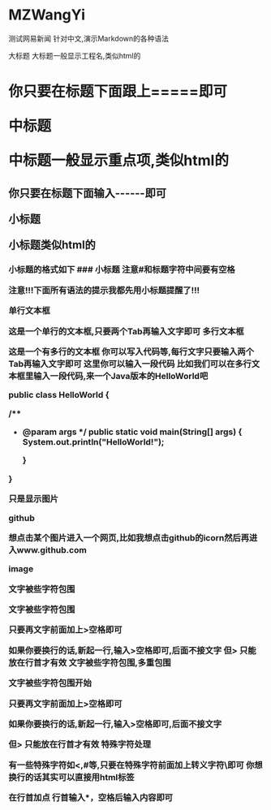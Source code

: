 # MZWangYi
测试网易新闻
针对中文,演示Markdown的各种语法

大标题
大标题一般显示工程名,类似html的<h1>
你只要在标题下面跟上=====即可

中标题

中标题一般显示重点项,类似html的<h2>
你只要在标题下面输入------即可

小标题

小标题类似html的<h3>
小标题的格式如下 ### 小标题
注意#和标题字符中间要有空格

注意!!!下面所有语法的提示我都先用小标题提醒了!!!

单行文本框

这是一个单行的文本框,只要两个Tab再输入文字即可
多行文本框

这是一个有多行的文本框
你可以写入代码等,每行文字只要输入两个Tab再输入文字即可
这里你可以输入一段代码
比如我们可以在多行文本框里输入一段代码,来一个Java版本的HelloWorld吧

public class HelloWorld {

  /**
  * @param args
    */
    public static void main(String[] args) {
        System.out.println("HelloWorld!");

    }

}


只是显示图片

github

想点击某个图片进入一个网页,比如我想点击github的icorn然后再进入www.github.com

image

文字被些字符包围

文字被些字符包围

只要再文字前面加上>空格即可

如果你要换行的话,新起一行,输入>空格即可,后面不接文字 但> 只能放在行首才有效
文字被些字符包围,多重包围

文字被些字符包围开始

只要再文字前面加上>空格即可

如果你要换行的话,新起一行,输入>空格即可,后面不接文字

但> 只能放在行首才有效
特殊字符处理

有一些特殊字符如<,#等,只要在特殊字符前面加上转义字符\即可
你想换行的话其实可以直接用html标签<br />

在行首加点 行首输入*，空格后输入内容即可
